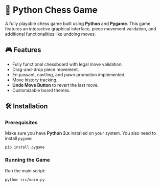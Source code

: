 # 🏁 Python Chess Game

A fully playable chess game built using **Python** and **Pygame**. This game features an interactive graphical interface, piece movement validation, and additional functionalities like undoing moves.

## 🎮 Features
- Fully functional chessboard with legal move validation.
- Drag-and-drop piece movement.
- En passant, castling, and pawn promotion implemented.
- Move history tracking.
- **Undo Move Button** to revert the last move.
- Customizable board themes.

## 🛠️ Installation

### **Prerequisites**
Make sure you have **Python 3.x** installed on your system. You also need to install `pygame`:

```bash
pip install pygame
```

### **Running the Game**
Run the main script:

```bash
python src/main.py
```

